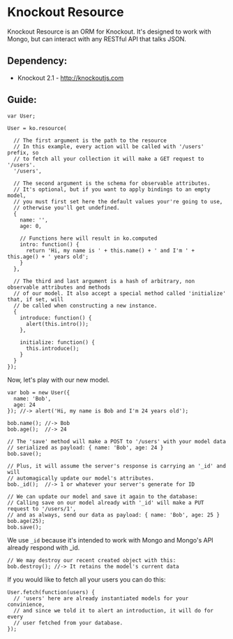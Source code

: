 # Knockout Resource

Knockout Resource is an ORM for Knockout. It's designed to work with Mongo, but can interact with any RESTful API that talks JSON.

## Dependency:

- Knockout 2.1 - http://knockoutjs.com

## Guide:

    var User;

    User = ko.resource(

      // The first argument is the path to the resource
      // In this example, every action will be called with '/users' prefix, so
      // to fetch all your collection it will make a GET request to '/users'.
      '/users',

      // The second argument is the schema for observable attributes.
      // It's optional, but if you want to apply bindings to an empty model,
      // you must first set here the default values your're going to use,
      // otherwise you'll get undefined.
      {
        name: '',
        age: 0,

        // Functions here will result in ko.computed
        intro: function() {
          return 'Hi, my name is ' + this.name() + ' and I'm ' + this.age() + ' years old';
        }
      },

      // The third and last argument is a hash of arbitrary, non observable attributes and methods
      // of our model. It also accept a special method called 'initialize' that, if set, will
      // be called when constructing a new instance.
      {
        introduce: function() {
          alert(this.intro());
        },

        initialize: function() {
          this.introduce();
        }
      }
    });

Now, let's play with our new model.

    var bob = new User({
      name: 'Bob',
      age: 24
    }); //-> alert('Hi, my name is Bob and I'm 24 years old');

    bob.name(); //-> Bob
    bob.age();  //-> 24

    // The 'save' method will make a POST to '/users' with your model data
    // serialized as payload: { name: 'Bob', age: 24 }
    bob.save();

    // Plus, it will assume the server's response is carrying an '_id' and will
    // automagically update our model's attributes.
    bob._id();  //-> 1 or whatever your server's generate for ID

    // We can update our model and save it again to the database:
    // Calling save on our model already with '_id' will make a PUT request to '/users/1',
    // and as always, send our data as payload: { name: 'Bob', age: 25 }
    bob.age(25);
    bob.save();

We use `_id` because it's intended to work with Mongo and Mongo's API already respond with _id.

    // We may destroy our recent created object with this:
    bob.destroy(); //-> It retains the model's current data

If you would like to fetch all your users you can do this:

    User.fetch(function(users) {
      // 'users' here are already instantiated models for your convinience,
      // and since we told it to alert an introduction, it will do for every
      // user fetched from your database.
    });
